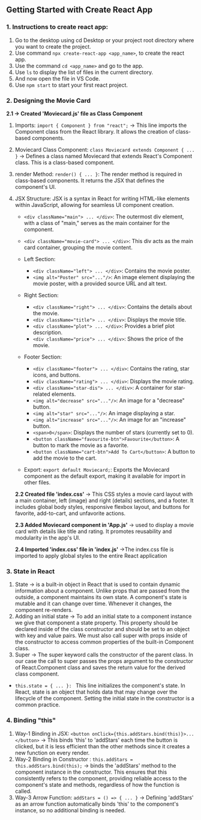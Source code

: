 ## Getting Started with Create React App

### 1. Instructions to create react app:

1. Go to the desktop using cd Desktop or your project root directory
   where you want to create the project.
2. Use command `npx create-react-app <app_name>`, to create the
   react app.
3. Use the command `cd <app_name>` and go to the app.
4. Use `ls` to display the list of files in the current directory.
5. And now open the file in VS Code.
6. Use `npm start` to start your first react project.

### 2. Designing the Movie Card

**2.1 -> Created 'Moviecard.js' file as Class Component**

1. Imports:
   `import { Component } from "react";` -> This line imports the Component class from the React library. It allows the creation of class-based components.

2. Moviecard Class Component: `class Moviecard extends Component { ... }` -> Defines a class named Moviecard that extends React's Component class. This is a class-based component.

3. render Method: `render() { ... }`: The render method is required in class-based components. It returns the JSX that defines the component's UI.

4. JSX Structure: JSX is a syntax in React for writing HTML-like elements within JavaScript, allowing for seamless UI component creation.

   - `<div className="main"> ... </div>`: The outermost div element, with a class of "main," serves as the main container for the component.

   - `<div className="movie-card"> ... </div>`: This div acts as the main card container, grouping the movie content.

   - Left Section:

     - `<div className="left"> ... </div>`: Contains the movie poster.
     - `<img alt="Poster" src="..."/>`: An image element displaying the movie poster, with a provided source URL and alt text.

   - Right Section:

     - `<div className="right"> ... </div>`: Contains the details about the movie.
     - `<div className="title"> ... </div>`: Displays the movie title.
     - `<div className="plot"> ... </div>`: Provides a brief plot description.
     - `<div className="price"> ... </div>`: Shows the price of the movie.

   - Footer Section:

     - `<div className="footer"> ... </div>`: Contains the rating, star icons, and buttons.
     - `<div className="rating"> ... </div>`: Displays the movie rating.
     - `<div className="star-dis"> ... </div>`: A container for star-related elements.
     - `<img alt="decrease" src="..."/>`: An image for a "decrease" button.
     - `<img alt="star" src="..."/>`: An image displaying a star.
     - `<img alt="increase" src="..."/>`: An image for an "increase" button.
     - `<span>0</span>`: Displays the number of stars (currently set to 0).
     - `<button className="favourite-btn">Favourite</button>`: A button to mark the movie as a favorite.
     - `<button className="cart-btn">Add To Cart</button>`: A button to add the movie to the cart.

   - Export: `export default Moviecard;`: Exports the Moviecard component as the default export, making it available for import in other files.

   **2.2 Created file 'index.css'** -> This CSS styles a movie card layout with a main container, left (image) and right (details) sections, and a footer. It includes global body styles, responsive flexbox layout, and buttons for favorite, add-to-cart, and unfavorite actions.

   **2.3 Added Moviecard component in 'App.js'** -> used to display a movie card with details like title and rating. It promotes reusability and modularity in the app's UI.

   **2.4 Imported 'index.css' file in 'index.js'** ->The index.css file is imported to apply global styles to the entire React application

### 3. State in React

1. State -> is a built-in object in React that is used to contain dynamic information about a
   component. Unlike props that are passed from the outside, a component maintains
   its own state. A component's state is mutable and it can change over time. Whenever it changes,
   the component re-renders.
2. Adding an initial state -> To add an initial state to a component instance we give that component a state
   property. This property should be declared inside of the class constructor and should
   be set to an object with key and value pairs. We must also call super with props
   inside of the constructor to access common properties of the built-in Component
   class.
3. Super -> The super keyword calls the constructor of the parent class. In our case the call to
   super passes the props argument to the constructor of React.Component class and
   saves the return value for the derived class component.

- `this.state = { ... }: ` This line initializes the component's state. In React, state is an object that holds data that may change over the lifecycle of the component. Setting the initial state in the constructor is a common practice.

### 4. Binding "this"
1. Way-1 Binding in JSX: `<button onClick={this.addStars.bind(this)}>...</button>` -> This binds 'this' to 'addStars' each time the button is clicked, but it is less efficient than the other methods since it creates a new function on every render.
2. Way-2 Binding in Constructor : `this.addStars = this.addStars.bind(this);` -> binds the 'addStars' method to the component instance in the constructor. This ensures that this consistently refers to the component, providing reliable access to the component's state and methods, regardless of how the function is called.
3. Way-3 Arrow Function: `addStars = () => { ... }` -> Defining 'addStars' as an arrow function automatically binds 'this' to the component's instance, so no additional binding is needed.
